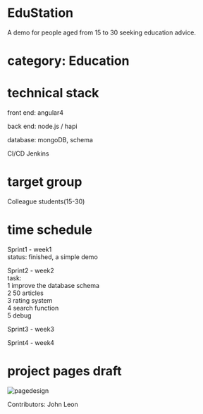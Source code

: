 # EduStation
A demo for people aged from 15 to 30 seeking education advice.

# category: Education

# technical stack
front end: angular4  
   
back end: node.js / hapi  
   
database: mongoDB, schema  

CI/CD Jenkins

# target group
Colleague students(15-30)

# time schedule
Sprint1 - week1  
status: finished, a simple demo

Sprint2 - week2  
task:   
1 improve the database schema  
2 50 articles  
3 rating system  
4 search function  
5 debug   


Sprint3 - week3

Sprint4 - week4

# project pages draft
![pagedesign](https://user-images.githubusercontent.com/17025949/30846092-873d607a-a2d9-11e7-9ba5-3886d8744d3c.png)
 

Contributors:
John
Leon
